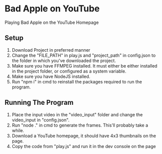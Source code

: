 # Bad Apple on YouTube
Playing Bad Apple on the YouTube Homepage

Setup
-----

1. Download Project in preferred manner
2. Change the "FILE_PATH" in play.js and "project_path" in config.json to the folder in which you've downloaded the project.
3. Make sure you have FFMPEG installed. It must either be either installed in the project folder, or configured as a system variable.
4. Make sure you have NodeJS installed.
5. Run "npm i" in cmd to reinstall the packages required to run the program.

Running The Program
------------------

1. Place the input video in the "video_input" folder and change the video_input in "config.json".
2. Run "node ." in cmd to generate the frames. This'll probably take a while.
3. Download a YouTube homepage, it should have 4x3 thumbnails on the page.
4. Copy the code from "play.js" and run it in the dev console on the page

